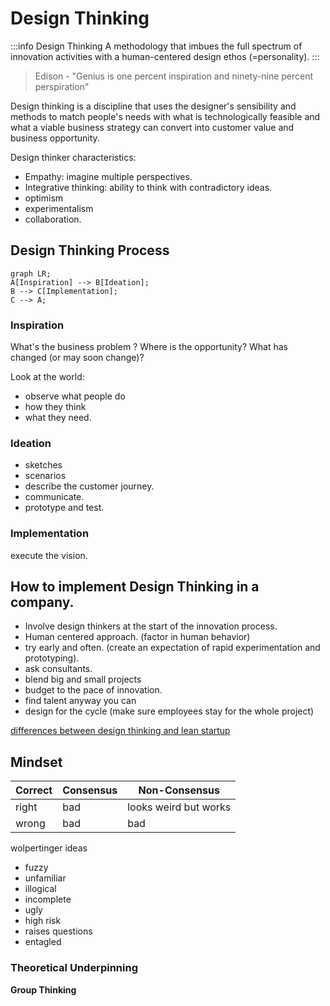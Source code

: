 # Design Thinking

:::info Design Thinking
A methodology that imbues the full spectrum
of innovation activities with a human-centered design ethos (=personality).
:::

> Edison - "Genius is one percent inspiration and ninety-nine percent perspiration"

Design thinking is a discipline that uses the designer's sensibility and methods to match people's needs with what is technologically feasible and what a viable business strategy can convert into customer value and business opportunity.

Design thinker characteristics:
+ Empathy: imagine multiple perspectives.
+ Integrative thinking: ability to think with contradictory ideas.
+ optimism
+ experimentalism
+ collaboration.

## Design Thinking Process

```mermaid
graph LR;
A[Inspiration] --> B[Ideation];
B --> C[Implementation];
C --> A;
```

### Inspiration
What's the business problem ?
Where is the opportunity?
What has changed (or may soon change)?

Look at the world:
+ observe what people do
+ how they think
+ what they need.

### Ideation

+ sketches
+ scenarios
+ describe the customer journey.
+ communicate.
+ prototype and test.

### Implementation
execute the vision.

## How to implement Design Thinking in a company.

+ Involve design thinkers at the start of the innovation process.
+ Human centered approach. (factor in human behavior)
+ try early and often. (create an expectation of rapid experimentation and prototyping).
+ ask consultants.
+ blend big and small projects
+ budget to the pace of innovation.
+ find talent anyway you can
+ design for the cycle (make sure employees stay for the whole project)

[differences between design thinking and lean startup](./literature/DvsL)

## Mindset

| Correct | Consensus | Non-Consensus |
| ------- | --------- | ------------- |
| right   | bad | looks weird but works |
| wrong   | bad   | bad |

wolpertinger ideas
+ fuzzy
+ unfamiliar
+ illogical
+ incomplete
+ ugly
+ high risk
+ raises questions
+ entagled

### Theoretical Underpinning

**Group Thinking**